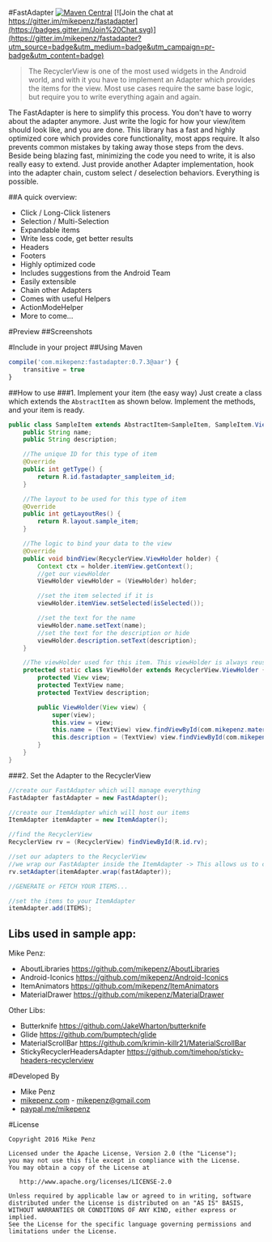 #FastAdapter  [![Maven Central](https://maven-badges.herokuapp.com/maven-central/com.mikepenz/fastadapter/badge.svg?style=flat)](https://maven-badges.herokuapp.com/maven-central/com.mikepenz/fastadapter) [![Join the chat at https://gitter.im/mikepenz/fastadapter](https://badges.gitter.im/Join%20Chat.svg)](https://gitter.im/mikepenz/fastadapter?utm_source=badge&utm_medium=badge&utm_campaign=pr-badge&utm_content=badge)

> The RecyclerView is one of the most used widgets in the Android world, and with it you have to implement an Adapter which provides the items for the view. Most use cases require the same base logic, but require you to write everything again and again.

The FastAdapter is here to simplify this process. You don't have to worry about the adapter anymore. Just write the logic for how your view/item should look like, and you are done.
This library has a fast and highly optimized core which provides core functionality, most apps require. It also prevents common mistakes by taking away those steps from the devs. 
Beside being blazing fast, minimizing the code you need to write, it is also really easy to extend. Just provide another Adapter implementation, hook into the adapter chain, custom select / deselection behaviors. Everything is possible.

##A quick overview:
- Click / Long-Click listeners
- Selection / Multi-Selection
- Expandable items
- Write less code, get better results
- Headers
- Footers
- Highly optimized code
- Includes suggestions from the Android Team
- Easily extensible
- Chain other Adapters
- Comes with useful Helpers
 - ActionModeHelper
 - More to come...

#Preview
##Screenshots

#Include in your project
##Using Maven
```javascript
compile('com.mikepenz:fastadapter:0.7.3@aar') {
	transitive = true
}
```

##How to use
###1. Implement your item (the easy way)
Just create a class which extends the `AbstractItem` as shown below. Implement the methods, and your item is ready.
```java
public class SampleItem extends AbstractItem<SampleItem, SampleItem.ViewHolder> {
    public String name;
    public String description;

    //The unique ID for this type of item
    @Override
    public int getType() {
        return R.id.fastadapter_sampleitem_id;
    }

    //The layout to be used for this type of item
    @Override
    public int getLayoutRes() {
        return R.layout.sample_item;
    }

    //The logic to bind your data to the view
    @Override
    public void bindView(RecyclerView.ViewHolder holder) {
        Context ctx = holder.itemView.getContext();
        //get our viewHolder
        ViewHolder viewHolder = (ViewHolder) holder;

        //set the item selected if it is
        viewHolder.itemView.setSelected(isSelected());

        //set the text for the name
        viewHolder.name.setText(name);
        //set the text for the description or hide
        viewHolder.description.setText(description);
    }

    //The viewHolder used for this item. This viewHolder is always reused by the RecyclerView so scrolling is blazing fast
    protected static class ViewHolder extends RecyclerView.ViewHolder {
        protected View view;
        protected TextView name;
        protected TextView description;

        public ViewHolder(View view) {
            super(view);
            this.view = view;
            this.name = (TextView) view.findViewById(com.mikepenz.materialdrawer.R.id.material_drawer_name);
            this.description = (TextView) view.findViewById(com.mikepenz.materialdrawer.R.id.material_drawer_description);
        }
    }
}
```

###2. Set the Adapter to the RecyclerView
```java
//create our FastAdapter which will manage everything
FastAdapter fastAdapter = new FastAdapter();

//create our ItemAdapter which will host our items
ItemAdapter itemAdapter = new ItemAdapter();

//find the RecyclerView
RecyclerView rv = (RecyclerView) findViewById(R.id.rv);

//set our adapters to the RecyclerView
//we wrap our FastAdapter inside the ItemAdapter -> This allows us to chain adapters for more complex useCases
rv.setAdapter(itemAdapter.wrap(fastAdapter));

//GENERATE or FETCH YOUR ITEMS...

//set the items to your ItemAdapter
itemAdapter.add(ITEMS);
```

## Libs used in sample app:
Mike Penz:
- AboutLibraries https://github.com/mikepenz/AboutLibraries
- Android-Iconics https://github.com/mikepenz/Android-Iconics
- ItemAnimators https://github.com/mikepenz/ItemAnimators
- MaterialDrawer https://github.com/mikepenz/MaterialDrawer

Other Libs:
- Butterknife https://github.com/JakeWharton/butterknife
- Glide https://github.com/bumptech/glide
- MaterialScrollBar https://github.com/krimin-killr21/MaterialScrollBar
- StickyRecyclerHeadersAdapter https://github.com/timehop/sticky-headers-recyclerview


#Developed By

* Mike Penz 
 * [mikepenz.com](http://mikepenz.com) - <mikepenz@gmail.com>
 * [paypal.me/mikepenz](http://paypal.me/mikepenz)

#License

    Copyright 2016 Mike Penz

    Licensed under the Apache License, Version 2.0 (the "License");
    you may not use this file except in compliance with the License.
    You may obtain a copy of the License at

       http://www.apache.org/licenses/LICENSE-2.0

    Unless required by applicable law or agreed to in writing, software
    distributed under the License is distributed on an "AS IS" BASIS,
    WITHOUT WARRANTIES OR CONDITIONS OF ANY KIND, either express or implied.
    See the License for the specific language governing permissions and
    limitations under the License.
